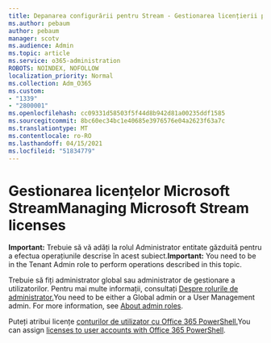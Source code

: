 ```yaml
---
title: Depanarea configurării pentru Stream - Gestionarea licențierii pentru stream
ms.author: pebaum
author: pebaum
manager: scotv
ms.audience: Admin
ms.topic: article
ms.service: o365-administration
ROBOTS: NOINDEX, NOFOLLOW
localization_priority: Normal
ms.collection: Adm_O365
ms.custom:
- "1339"
- "2800001"
ms.openlocfilehash: cc09331d58503f5f44d8b942d81a00235ddf1585
ms.sourcegitcommit: 8bc60ec34bc1e40685e3976576e04a2623f63a7c
ms.translationtype: MT
ms.contentlocale: ro-RO
ms.lasthandoff: 04/15/2021
ms.locfileid: "51834779"
---
```

# <a name="managing-microsoft-stream-licenses"></a><span data-ttu-id="33203-102">Gestionarea licențelor Microsoft Stream</span><span class="sxs-lookup"><span data-stu-id="33203-102">Managing Microsoft Stream licenses</span></span>

<span data-ttu-id="33203-103">**Important:** Trebuie să vă adăți la rolul Administrator entitate găzduită pentru a efectua operațiunile descrise în acest subiect.</span><span class="sxs-lookup"><span data-stu-id="33203-103">**Important:** You need to be in the Tenant Admin role to perform operations described in this topic.</span></span>

<span data-ttu-id="33203-104">Trebuie să fiți administrator global sau administrator de gestionare a utilizatorilor. Pentru mai multe informații, consultați [Despre rolurile de administrator.](https://docs.microsoft.com/microsoft-365/admin/add-users/about-admin-roles)</span><span class="sxs-lookup"><span data-stu-id="33203-104">You need to be either a Global admin or a User Management admin. For more information, see [About admin roles](https://docs.microsoft.com/microsoft-365/admin/add-users/about-admin-roles).</span></span>

<span data-ttu-id="33203-105">Puteți atribui licențe [conturilor de utilizator cu Office 365 PowerShell.](https://go.microsoft.com/fwlink/p/?linkid=850410)</span><span class="sxs-lookup"><span data-stu-id="33203-105">You can assign [licenses to user accounts with Office 365 PowerShell](https://go.microsoft.com/fwlink/p/?linkid=850410).</span></span>
